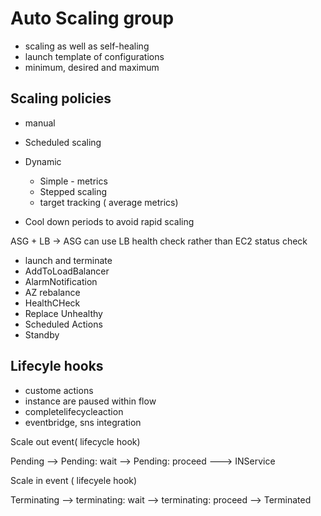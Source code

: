 # Auto Scaling group

- scaling as well as self-healing 
- launch template of configurations
- minimum, desired and maximum

## Scaling policies 

- manual
- Scheduled scaling
- Dynamic 
  - Simple - metrics
  - Stepped scaling
  - target tracking  ( average metrics)

- Cool down periods to avoid rapid scaling

ASG + LB ->  ASG can use LB health check rather than EC2 status check

- launch and terminate
- AddToLoadBalancer
- AlarmNotification
- AZ rebalance
- HealthCHeck
- Replace Unhealthy
- Scheduled Actions
- Standby

## Lifecyle hooks

- custome actions
- instance are paused within flow
- completelifecycleaction
- eventbridge, sns integration

Scale out event( lifecycle hook)

Pending --> Pending: wait  --> Pending: proceed ---> INService 

Scale in event ( lifecyele hook)

Terminating --> terminating: wait --> terminating: proceed --> Terminated

